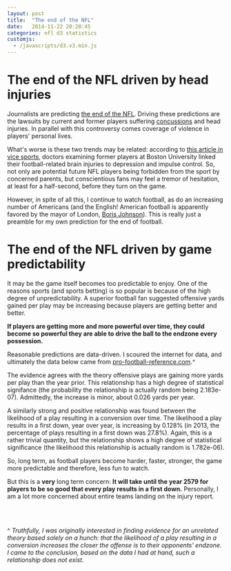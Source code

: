 ```yaml
---
layout: post
title:  "The end of the NFL"
date:   2014-11-22 20:28:45
categories: nfl d3 statistics
customjs:
  - /javascripts/d3.v3.min.js
---
```


# The end of the NFL driven by head injuries

Journalists are predicting [the end of the NFL][grantland]. Driving these
predictions are the lawsuits by current and former players suffering
[concussions][wiki-concussions] and head injuries. In parallel with this
controversy comes coverage of violence in players' personal lives.

What's worse is these two trends may be related: according to [this article in
vice sports][vice-sports], doctors examining former players at Boston
University linked their football-related brain injuries to depression and
impulse control. So, not only are potential future NFL players being forbidden
from the sport by concerned parents, but conscientious fans may feel a tremor
of hesitation, at least for a half-second, before they turn on the game.

However, in spite of all this, I continue to watch football, as do an
increasing number of Americans (and the English! American football is
apparently favored by the mayor of London, [Boris Johnson][nbc-sports]). This is really just
a preamble for my own prediction for the end of football.

# The end of the NFL driven by game predictability

It may be the game itself becomes too predictable to enjoy. One of the reasons
sports (and sports betting) is so popular is because of the high degree of
unpredictability. A superior football fan suggested offensive yards gained per
play may be increasing because players are getting better and better.

**If players are getting more and more powerful over time, they could become
so powerful they are able to drive the ball to the endzone every possession.**

Reasonable predictions are data-driven. I scoured the internet for data, and
ultimately the data below came from [pro-football-reference.com][pro-football-reference].^

The evidence agrees with the theory offensive plays are gaining more yards per
play than the year prior. This relationship has a high degree of statistical
signifance (the probability the relationship is actually random being
2.183e-07). Admittedly, the increase is minor, about 0.026 yards per year.

A similarly strong and positive relationship was found between the likelihood
of a play resulting in a conversion over time. The likelihood a play results
in a first down, year over year, is increasing by 0.128% (in 2013, the
percentage of plays resulting in a first down was 27.8%). Again, this is a
rather trivial quantity, but the relationship shows a high degree of
statistical significance (the likelihood this relationship is actually random
is 1.782e-06).

So, long term, as football players become harder, faster, stronger, the game
more predictable and therefore, less fun to watch.

But this is a **very** long term concern: **It will take until the year 2579
for players to be so good that every play results in a first down.**
Personally, I am a lot more concerned about entire teams landing on the injury
report.

<style>

  .axis path,
  .axis line {
    fill: none;
    stroke: #000;
    shape-rendering: crispEdges;
  }

</style>

<script type="text/javascript">
  
  var margin = {top: 20, right: 20, bottom: 30, left: 40},
          width = document.getElementsByClassName('wrapper')[0].clientWidth - margin.left - margin.right,
          height = 500 - margin.top - margin.bottom;

      /* 
       * value accessor - returns the value to encode for a given data object.
       * scale - maps value to a visual display encoding, such as a pixel position.
       * map function - maps from data value to display value
       * axis - sets up axis
       */ 

      // setup x 
      var xValue = function(d) { return d.Year; }, // data -> value
          xScale = d3.scale.linear().range([0,width])
          xMap = function(d) { return xScale(xValue(d));}, // data -> display
          xAxis = d3.svg.axis().scale(xScale).orient("bottom");

      // setup y
      var yValue = function(d) { return d.Yds;}, // data -> value
          yScale = d3.scale.linear().range([height, 0]), // value -> display
          yMap = function(d) { return yScale(yValue(d));}, // data -> display
          yAxis = d3.svg.axis().scale(yScale).orient("left");

      // add the graph canvas to the body of the webpage
      var svg = d3.select(".post-content").append("svg")
          .attr("width", width + margin.left + margin.right)
          .attr("height", height + margin.top + margin.bottom)
        .append("g")
          .attr("transform", "translate(" + margin.left + "," + margin.top + ")");

      // add the tooltip area to the webpage
      var tooltip = d3.select("body").append("div")
          .attr("class", "tooltip")
          .style("opacity", 0);

      // load data
      d3.csv("/data/NFL-YrAggregates.csv", function(error, data) {
        // change string (from CSV) into number format
        data.forEach(function(d) {
          d.Yds = +d.Yds;
          d.Year = +d.Year;
        });

        // don't want dots overlapping axis, so add in buffer to data domain
        xScale.domain([d3.min(data, xValue)-1, d3.max(data, xValue)+1]);
        yScale.domain([d3.min(data, yValue)-.05, d3.max(data, yValue)+.05]);

        // x-axis
        svg.append("g")
            .attr("class", "x axis")
            .attr("transform", "translate(0," + height + ")")
            .call(xAxis.tickFormat(d3.format("j")))
          .append("text")
            .attr("class", "label")
            .attr("x", width)
            .attr("y", -6)
            .style("text-anchor", "end")
            .text("Year");

        // y-axis
        svg.append("g")
            .attr("class", "y axis")
            .call(yAxis)
          .append("text")
            .attr("class", "label")
            .attr("transform", "rotate(-90)")
            .attr("y", 6)
            .attr("dy", ".71em")
            .style("text-anchor", "end")
            .text("Avg offensive yards per play");

        // draw dots
        svg.selectAll(".dot")
            .data(data)
          .enter().append("circle")
            .attr("class", "dot")
            .attr("r", 3.5)
            .attr("cx", xMap)
            .attr("cy", yMap)
            .style("fill", "blue") 
            .on("mouseover", function(d) {
                console.log("Y: " + d3.event.y)
                console.log("X: " + d3.event.x)
                tooltip.transition()
                     .duration(200)
                     .style("opacity", .9);
                tooltip.html(xValue(d) + ", " + yValue(d))
                     .style("position", "absolute")
                     .style("left", d3.event.x + "px")
                     .style("top", d3.event.y + height - 80 + "px");
            })
            .on("mouseout", function(d) {
                tooltip.transition()
                     .duration(500)
                     .style("opacity", 0);
            });
      });

</script>


<br />
<br />

^ *Truthfully, I was originally interested in finding
evidence for an unrelated theory based solely on a hunch: that the likelihood of a play resulting in a
conversion increases the closer the offense is to their opponents' endzone. I
came to the conclusion, based on the data I had at hand, such a relationship
does not exist.*

[nbc-sports]:             http://profootballtalk.nbcsports.com/2014/11/13/mayor-says-london-is-overjoyed-to-have-nfl-games/
[grantland]:              http://grantland.com/features/cte-concussion-crisis-economic-look-end-football/
[wiki-concussions]:       http://en.wikipedia.org/wiki/Concussions_in_American_football
[vice-sports]:            https://sports.vice.com/article/the-nfl-concussion-settlement-is-pure-evil
[pro-football-reference]: http://www.pro-football-reference.com/play-index/play_finder.cgi

